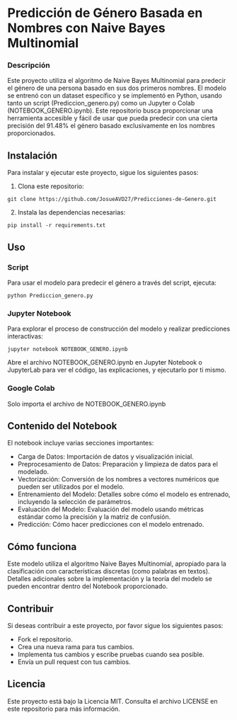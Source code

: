 # Predicción de Género Basada en Nombres con Naive Bayes Multinomial

### Descripción
Este proyecto utiliza el algoritmo de Naive Bayes Multinomial para predecir el género de una persona basado en sus dos primeros nombres. El modelo se entrenó con un dataset específico y se implementó en Python, usando tanto un script (Prediccion_genero.py) como un Jupyter o Colab (NOTEBOOK_GENERO.ipynb). Este repositorio busca proporcionar una herramienta accesible y fácil de usar que pueda predecir con una cierta precisión del 91.48% el género basado exclusivamente en los nombres proporcionados.

## Instalación
Para instalar y ejecutar este proyecto, sigue los siguientes pasos:

1. Clona este repositorio:

```
git clone https://github.com/JosueAVD27/Predicciones-de-Genero.git
```

2. Instala las dependencias necesarias:
```
pip install -r requirements.txt
```


## Uso
### Script
Para usar el modelo para predecir el género a través del script, ejecuta:

```
python Prediccion_genero.py
```

### Jupyter Notebook
Para explorar el proceso de construcción del modelo y realizar predicciones interactivas:

```
jupyter notebook NOTEBOOK_GENERO.ipynb
```

Abre el archivo NOTEBOOK_GENERO.ipynb en Jupyter Notebook o JupyterLab para ver el código, las explicaciones, y ejecutarlo por ti mismo.

### Google Colab
Solo importa el archivo de NOTEBOOK_GENERO.ipynb


## Contenido del Notebook
El notebook incluye varias secciones importantes:

- Carga de Datos: Importación de datos y visualización inicial.
- Preprocesamiento de Datos: Preparación y limpieza de datos para el modelado.
- Vectorización: Conversión de los nombres a vectores numéricos que pueden ser utilizados por el modelo.
- Entrenamiento del Modelo: Detalles sobre cómo el modelo es entrenado, incluyendo la selección de parámetros.
- Evaluación del Modelo: Evaluación del modelo usando métricas estándar como la precisión y la matriz de confusión.
- Predicción: Cómo hacer predicciones con el modelo entrenado.

## Cómo funciona
Este modelo utiliza el algoritmo Naive Bayes Multinomial, apropiado para la clasificación con características discretas (como palabras en textos). Detalles adicionales sobre la implementación y la teoría del modelo se pueden encontrar dentro del Notebook proporcionado.



## Contribuir
Si deseas contribuir a este proyecto, por favor sigue los siguientes pasos:

- Fork el repositorio.
- Crea una nueva rama para tus cambios.
- Implementa tus cambios y escribe pruebas cuando sea posible.
- Envía un pull request con tus cambios.


## Licencia
Este proyecto está bajo la Licencia MIT. Consulta el archivo LICENSE en este repositorio para más información.

